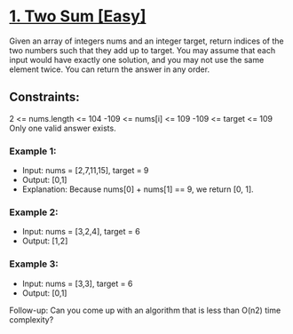 # [1. Two Sum [Easy]]()

Given an array of integers nums and an integer target, return indices of the two numbers such that they add up to target. You may assume that each input would have exactly one solution, and you may not use the same element twice. You can return the answer in any order.

## Constraints:

2 <= nums.length <= 104
-109 <= nums[i] <= 109
-109 <= target <= 109
Only one valid answer exists.

### Example 1:

- Input: nums = [2,7,11,15], target = 9
- Output: [0,1]
- Explanation: Because nums[0] + nums[1] == 9, we return [0, 1].

### Example 2:

- Input: nums = [3,2,4], target = 6
- Output: [1,2]

### Example 3:

- Input: nums = [3,3], target = 6
- Output: [0,1]

Follow-up: Can you come up with an algorithm that is less than O(n2) time complexity?
